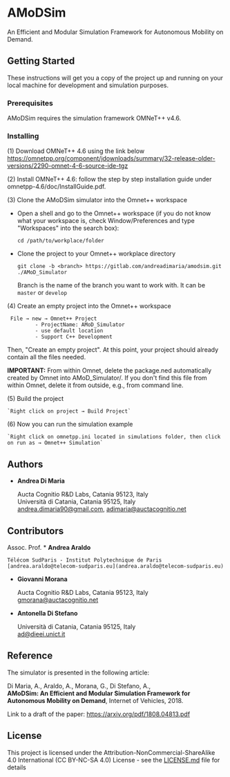 # AMoDSim

An Efficient and Modular Simulation Framework for Autonomous Mobility on Demand.

## Getting Started

These instructions will get you a copy of the project up and running on your local machine for development and simulation purposes. 

### Prerequisites

AMoDSim requires the simulation framework OMNeT++ v4.6.

### Installing

(1) Download OMNeT++ 4.6 using the link below
    <https://omnetpp.org/component/jdownloads/summary/32-release-older-versions/2290-omnet-4-6-source-ide-tgz>

(2) Install OMNeT++ 4.6: follow the step by step installation guide under omnetpp-4.6/doc/InstallGuide.pdf.

(3) Clone the AMoDSim simulator into the Omnet++ workspace

*  Open a shell and go to the Omnet++ workspace (if you do not know what your workspace is, check Window/Preferences and type "Workspaces" into the search box):

    `cd /path/to/workplace/folder`

*  Clone the project to your Omnet++ workplace directory

    `git clone -b <branch> https://gitlab.com/andreadimaria/amodsim.git ./AMoD_Simulator`

    Branch is the name of the branch you want to work with. It can be `master` or `develop`
 
(4) Create an empty project into the Omnet++ workspace

   ```
    File → new → Omnet++ Project 
            - ProjectName: AMoD_Simulator
            - use default location
            - Support C++ Development
   ```
Then, "Create an empty project".
At this point, your project should already contain all the files needed.

**IMPORTANT:**
From within Omnet, delete the package.ned automatically created by Omnet into AMoD_Simulator/. If you don't find this file from within Omnet, delete it from outside, e.g., from command line.
 
 
(5) Build the project

    `Right click on project → Build Project`
    
(6) Now you can run the simulation example

    `Right click on omnetpp.ini located in simulations folder, then click on run as → Omnet++ Simulation`

## Authors

* **Andrea Di Maria** 

    Aucta Cognitio R&amp;D Labs, Catania 95123, Italy  
    Università di Catania, Catania 95125, Italy  
    [andrea.dimaria90@gmail.com](andrea.dimaria90@gmail.com), [adimaria@auctacognitio.net](adimaria@auctacognitio.net)

## Contributors

Assoc. Prof. * **Andrea Araldo**

    Télécom SudParis - Institut Polytechnique de Paris
    [andrea.araldo@telecom-sudparis.eu](andrea.araldo@telecom-sudparis.eu)

* **Giovanni Morana** 

    Aucta Cognitio R&amp;D Labs, Catania 95123, Italy  
    [gmorana@auctacognitio.net](gmorana@auctacognitio.net)
    
* **Antonella Di Stefano**

    Università di Catania, Catania 95125, Italy  
    [ad@dieei.unict.it](ad@dieei.unict.it)

## Reference
The simulator is presented in the following article:

Di Maria, A., Araldo, A., Morana, G., Di Stefano, A.,  
**AMoDSim: An Efficient and Modular Simulation Framework for Autonomous Mobility on Demand**, Internet of Vehicles, 2018.

Link to a draft of the paper: https://arxiv.org/pdf/1808.04813.pdf

## License

This project is licensed under the Attribution-NonCommercial-ShareAlike 4.0 International (CC BY-NC-SA 4.0) License - see the [LICENSE.md](LICENSE.md) file for details
